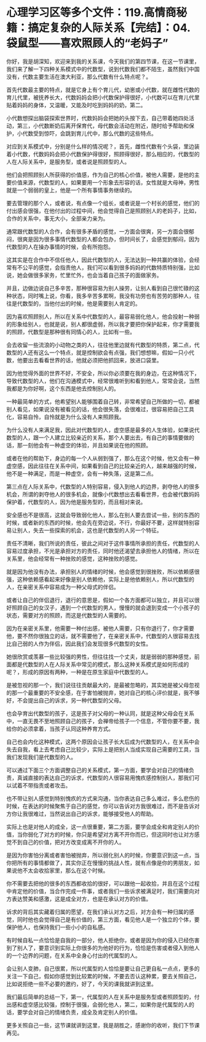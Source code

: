# 心理学习区等多个文件：119.高情商秘籍：搞定复杂的人际关系【完结】：04.袋鼠型——喜欢照顾人的“老妈子”

你好，我是胡深知，欢迎来到我的关系课，今天我们的第四节课，在这一节课里，我们来了解一下四种关系模式中的代数型，说到代数我们都不陌生，虽然我们中国没有，代数主要生活在澳大利亚，那么代数有什么特点呢？。

首先代数最主要的特点，就是它身上有个育儿代，幼崽或小代数，就在雌性代数的育儿代里，被抚养长大，代数妈妈会把小代数保护得很好，小代数可以在育儿代里贴着妈妈的身体，又温暖，又能及时吃到妈妈的奶，第二。

小代数想探出脑袋探索世界时，代数妈妈会把她的头按下去，自己带着她四处活动，第三，小代数断奶后离开保育代，母代数会活动在附近，随时给予帮助和保护，小代数受到惊吓，会跳到育儿代中，那么代数的这些特点。

对应到关系模式中，分别是什么样的情况呢？，首先，雌性代数有个头袋，里边装着小代数，代数妈妈会把小代数保护得很好，照顾得很好，那么相应的，代数型的人在人际关系中，是服务型，或者说是照顾型的人。

他们会把照顾别人所获得的价值感，作为自己的核心价值，被他人需要，是他的主要价值来源，代数型的人，如果要用一个形象去形容的话，女性就是大母神，男性就是一个弱弱的皇上，他是一个所有事情事务继续的。

要去管理的那个人，或者说，有点像一个组长，或者说是一个村长的感觉，他们的付出感会很强，在他付出的过程中间，他会觉得自己是照顾别人的老妈子，比如，合作的关系中，事无大小，全部亲力亲为。

通常跟代数型的人合作，会有很多矛盾的感觉，一方面会很爽，另一方面会很郁闷，很爽是因为很多事情代数型的人都会包办，但时间长了，会感觉到郁闷，因为代数型的人在操办事情的时候，会有所抱怨。

这其实是在合作中不信任他人，因此代数型的人，无法达到一种共赢的体验，会经常有不公平的感觉，会指责他人，我们可以看到很多妈妈的代数特质特别强，比如说，她会做很多家务，忙里忙外，也会当着自己孩子的面做家务。

并且，边做边说自己多辛苦，那种很容易为别人操劳，让别人看到自己很忙碌的这种状态，同时嘴上说，你看，我多辛苦多累啊，我没有功劳也有苦劳的那种人，往往是代数型的，当他付出的时候，他是需要别人肯定的。

因为喜欢照顾别人，所以在关系中代数型的人，最容易弱化他人，他会投射一种弱的形象给别人，也就是说，别人都很虚弱，所以我才要把你保护起来，你才需要我的照顾，代数型是那种很有同情心的人，比如有一些。

会去收留一些流浪的小动物之类的人，往往他里边就有代数型的特质，第二点，代数型的人还有这么一个特点，就是控制欲会有点强，我们想想嘛，假如一只小代数，他要出去看看世界的话，他就必须把他抓回来，放进口袋里。

因为他觉得外面的世界不好，不安全，所以你必须要在我的身边，在这种情况下，导致代数型的人，他们在沟通模式中，经常很难听到和看到他人，常常会说，当然我都是为你好啊，这个东西是他去控制别人的。

一种最简单的方式，他希望别人能够围着自己转，非常希望自己所做的一切，都被别人看见，如果说没有被看见的话，他会很失落，会很难过，很容易把自己工具化，容易自怜，自怜就是为什么没有人来照顾我。

为什么没有人来满足我，因此对代数型的人，虚空感是最多的人生体验，如果说代数型的人，跟一个人建立比较亲近的关系，那个人要出去，有自己的事情要做的话，那一刻他会有一种虚空的体验，并且如果说在他的照顾。

或者在他的帮助下，身边的每一个人从弱到强了，那么在这个时候，他又会有一种虚空感，因此往往在关系中间，如果看到自己的比较亲近的人，越来越强的时候，他不是一种满足，而是一种虚空，会有一种失落，这是第二点。

第三点在人际关系中，代数型的人特别容易，侵入到他人的边界，剥夺他人的很多机会，所谓的剥夺他人的很多机会，就像小代数想出去看看世界，也会被代数妈妈保护着，代数型的人，因为他是服务型的，而且相对来说。

安全感也不是很高，这就会导致弱化他人，那么在别人要去尝试一些，别的东西的时候，或者新的东西的时候，他会先在旁边说，不行，你最好不要，这样就特别容易让别人，失去一些探索的机会，这也是代数型的人另一个特征。

责任不清晰，我们所说的责任，彼此之间对于这件事情所承担的责任，代数型的人容易过度承担，不光是承担对方的责任，同时他还渴望去承担他人的情绪，所以在关系里，他会经常有一种挫败的感觉，这种挫败的感觉。

就是因为他没有办法，承担别人的情绪的时候，他会感觉到很挫败，所以依赖感很强，这种依赖感看起来好像是别人依赖他，实际上是他依赖别人，所以代数型的人，在亲密关系中容易成为一种父母式的伴侣。

或者让自己的伴侣退行，退行的意思是，假如一个各方面都可以独立，并且可以很好照顾自己的女汉子，遇到一个代数型的男人，慢慢的就会退到变成一个小孩子的状态，需要对方的照顾，而这是代数型的人需要的。

因为在亲密关系里，他需要一种付出感，被他人需要，只有你退行了，你才需要他，要不然你很独立的话，就不需要他了，在亲密关系中，代数型的人很容易去找比自己弱的人作为伴侣，因此我们会发现很多代数型的女性。

她很欣赏或羡慕一些比较强的男性，但往往找一个丈夫，就是弱弱的那种感觉，前面都是代数型的人在人际关系中常见的模式，那么这种关系模式是如何形成的呢？，形成的原因有两种，一种是在原生家庭中代数型的人。

是被忽视的那一个，我们说往往贡献最大的，是最被忽略的，其实她是被父母忽视的那一个最重要的不安全感，在于害怕被抛弃，她对自己的核心评价就是，我不够好，不会提出自己的诉求，另一种代数型的父母。

也会孕育出代数型的孩子，这是孩子对父母的一种认同，就是这种父母会在关系中，一直无畏不至地照顾自己的孩子，会禅帝给孩子一个信息，不管你要不要，我给你的必须拿着，当孩子认同这种养育方式。

自己也会内化这种模式，这两个原因会让孩子长大后成为代数型的人，在关系中会失去自我，看上去考虑自己比较少，实际上是把别人当成实现自己需要的工具，当我们发现我们是代数型的人。

可以通过下面三个方面调整自己的关系模式，第一方面，要学会对自己的情绪负责，真诚直接的表达自己的诉求，代数型的人很容易用愧疚感控制别人，那我们可以试着不带指责或者攻击。

也不带让别人感觉到特别愧疚的方式来沟通，当你表达自己多么难过，多么悲伤的时候，在表达的时候聚焦于自己的感觉，你可以告诉对方我很难过，而不是告诉对方你让我很难过，当然说出自己的诉求，能够接受他人的帮助。

实际上也是对他人的成全，这一点很重要，第二方面，要学会成全和肯定别人的价值，当你弱化了对方的时候，你只是希望对方离不开你而已，但这同时也让对方感觉不到自己的价值，把对方改变成离不开你的人。

是因为你害怕分离或者害怕被抛弃，所以弱化别人的时候，你要意识到这一点，当你把所有的事情都做了，其实你正在慢慢的挑战人性，就有点像是你的男朋友，如果说他不太会收拾家里，那么在这个时候。

你不需要去把他的很多的东西都收拾的很好，可以跟他一起收拾，并且在这个过程中肯定他的价值，当合作完成一件事，或者我们一些诉求被满足时，我们需要向对方表达赞美和感激，这是成全对方，也是在承认对方的价值。

诉求的背后其实藏着归属的愿望，在我们承认对方之后，对方会有一种归属的感觉，同时他也会觉得自己是有价值的，第三方面，看见他人是一个独立的个体，要保护他人，也保持我们一些小小的自私感。

有时候自私一点恰恰是自我的一部分，他人拒绝你，或者是因为你的侵入已经伤害到了别人了，要意识到实际上你很多的为他好的行为，恰恰是伤害或者侵入到他人的一个边界的问题，在关系中全身心付出的代属型的人。

会让别人变肺，自己很累，所以代属型的人恰恰是要让自己更自私一点点，更多的关注一下自己，假如你感觉到比较累的时候，不要去否认这种累，要去关照自己，比如说拒绝一些不必要的邀约，好了，今天的课我就讲到这里。

我们最后简单的总结一下，第一，代属型的人在关系中是服务型或者照顾型的，付出感和虚空感比较强，控制于很强，会弱化他人，第二，如果你是代属型的人的话，要学会对自己的情绪负责，成全及肯定别人的价值。

更多关照自己一些，这节课就讲到这里，我是胡胜之，感谢你的收听，我们下节课再见。